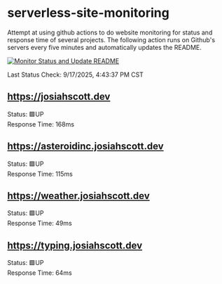 # serverless-site-monitoring
Attempt at using github actions to do website monitoring for status and response time of several projects. The following action runs on Github's servers every five minutes and automatically updates the README.  

[![Monitor Status and Update README](https://github.com/JosiahSco/serverless-site-monitoring/actions/workflows/monitor.yaml/badge.svg)](https://github.com/JosiahSco/serverless-site-monitoring/actions/workflows/monitor.yaml)

Last Status Check: 9/17/2025, 4:43:37 PM CST

## https://josiahscott.dev
Status: 🟩UP  
Response Time: 168ms

## https://asteroidinc.josiahscott.dev
Status: 🟩UP  
Response Time: 115ms

## https://weather.josiahscott.dev
Status: 🟩UP  
Response Time: 49ms

## https://typing.josiahscott.dev
Status: 🟩UP  
Response Time: 64ms

